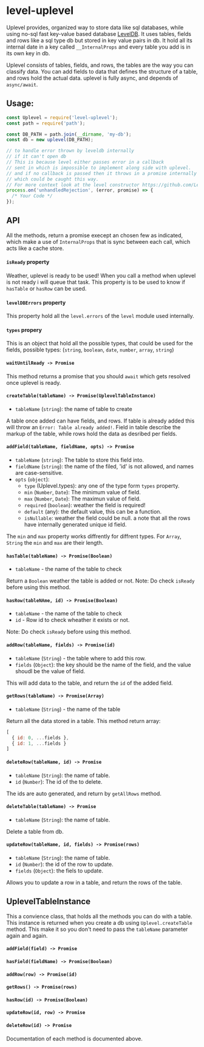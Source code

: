 # level-uplevel

Uplevel provides, organized way to store data like sql databases, while
using no-sql fast key-value based database [LevelDB](https://github.com/Level/level).
It uses tables, fields and rows like a sql type db but stored in
key value pairs in db. It hold all its internal date in a key
called `__InternalProps` and every table you add is in its own key in db.

Uplevel consists of tables, fields, and rows, the tables
are the way you can classify data. You can add fields to data
that defines the structure of a table, and rows hold the actual data.
uplevel is fully async, and depends of `async/await`.

## Usage:
```javascript
const Uplevel = require('level-uplevel');
const path = require('path');

const DB_PATH = path.join(__dirname, 'my-db');
const db = new uplevel(DB_PATH);

// to handle error thrown by leveldb internally
// if it can't open db
// This is because level either passes error in a callback
// sent in which is impossible to implement along side with uplevel.
// and if no callback is passed then it throws in a promise internally
// which could be caught this way.
// For more context look at the level constructor https://github.com/Level/level#const-db--levellocation-options-callback
process.on('unhandledRejection', (error, promise) => {
  /* Your Code */
});
```

## API

All the methods, return a promise execept an chosen few as indicated,
which make a use of `InternalProps` that is sync between each call, which
acts like a cache store.

#### `isReady` property

Weather, uplevel is ready to be used! When you call a method
when uplevel is not ready i will queue that task. This property
is to be used to know if `hasTable` or `hasRow` can be used.

#### `levelDBErrors` property

This property hold all the `level.errors` of the `level` module used internally.

#### `types` propery

This is an object that hold all the possible types, that could be used
for the fields, possible types: (`string`, `boolean`, `date`, `number`, `array`, `string`)

#### `waitUntilReady -> Promise`

This method returns a promise that you should `await` which
gets resolved once uplevel is ready.

#### `createTable(tableName) -> Promise(UplevelTableInstance)`
  - `tableName` (`string`):  the name of table to create

A table once added can have fields, and rows. If table is already added
this will throw an `Error: Table already added!`. Field in table describe the
markup of the table, while rows hold the data as desribed per fields.

#### `addField(tableName, fieldName, opts) -> Promise`
  - `tableName` (`string`): The table to store this
  field into.
  - `fieldName` (`string`): the name of the filed, 'id' is not allowed, and names are case-sensitive.
  - `opts` (`object`):
    * `type` (Uplevel.types): any one of the type form `types` property.
    * `min` (`Number`, `Date`): The minimum value of field.
    * `max` (`Number`, `Date`): The maximun value of field.
    * `required` (`boolean`): weather the field is required!
    * `default` (any): the default value, this can be a function.
    * `isNullable`: weather the field could be null.
    a note that all the rows have internally generated unique id field.

The `min` and `max` property works diffrently for diffrent types.
For `Array`, `String` the `min` and `max` are their length.

#### `hasTable(tableName) -> Promise(Boolean)`
  - `tableName` - the name of the table to check

  Return a `Boolean` weather the table is added or not.
  Note: Do check `isReady` before using this method.

#### `hasRow(tableNAme, id) -> Promise(Boolean)`
  - `tableName` - the name of the table to check
  - `id` - Row id to check wheather it exists or not.

  Note: Do check `isReady` before using this method.

#### `addRow(tableName, fields) -> Promise(id)`
  - `tableName` (`String`) - the table where to add this row.
  - `fields` (`Object`): the key should be the name of the field,
    and the value shoudl be the value of field.

  This will add data to the table, and return the `id` of the added field.

#### `getRows(tableName) -> Promise(Array)`
  - `tableName` (`String`) - the name of the table

Return all the data stored in a table. This method return array:
```javascript
[
  { id: 0, ...fields },
  { id: 1, ...fields }
]
```

#### `deleteRow(tableName, id) -> Promise`
  - `tableName` (`String`): the name of table.
  - `id` (`Number`): The id of the to delete.

  The ids are auto generated, and return by `getAllRows` method.

#### `deleteTable(tableName) -> Promise`
  - `tableName` (`String`): the name of table.

  Delete a table from db.

#### `updateRow(tableName, id, fields) -> Promise(rows)`
  - `tableName` (`String`): the name of table.
  - `id` (`Number`): the id of the row to update.
  - `fields` (`Object`): the fiels to update.

  Allows you to update a row in a table, and return the
  rows of the table.

## UplevelTableInstance

This a convience class, that holds all the methods you can
do with a table. This instance is returned when you create a
db using `Uplevel.createTable` method. This make it so you don't need
to pass the `tableName` parameter again and again.

#### `addField(field) -> Promise`
#### `hasField(fieldName) -> Promise(Boolean)`
#### `addRow(row) -> Promise(id)`
#### `getRows() -> Promise(rows)`
#### `hasRow(id) -> Promise(Boolean)`
#### `updateRow(id, row) -> Promise`
#### `deleteRow(id) -> Promise`

Documentation of each method is documented above.
